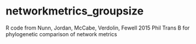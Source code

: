 # networkmetrics_groupsize
R code from Nunn, Jordan, McCabe, Verdolin, Fewell 2015 Phil Trans B for phylogenetic comparison of network metrics
